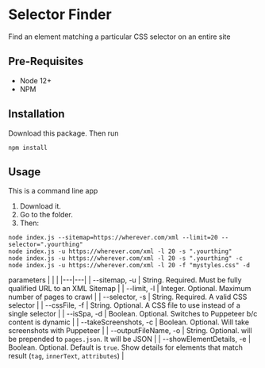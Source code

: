 # Selector Finder

Find an element matching a particular CSS selector on an entire site

## Pre-Requisites

* Node 12+
* NPM

## Installation

Download this package. Then run
```
npm install
```

## Usage
This is a command line app

1. Download it. 
2. Go to the folder. 
3. Then:

```
node index.js --sitemap=https://wherever.com/xml --limit=20 --selector=".yourthing"
node index.js -u https://wherever.com/xml -l 20 -s ".yourthing"
node index.js -u https://wherever.com/xml -l 20 -s ".yourthing" -c
node index.js -u https://wherever.com/xml -l 20 -f "mystyles.css" -d

```

parameters
|   |   |
|---|---|
| --sitemap, -u  |  String. Required. Must be fully qualified URL to an XML Sitemap  |
| --limit, -l  |  Integer. Optional. Maximum number of pages to crawl |
| --selector, -s  |  String. Required. A valid CSS selector |
| --cssFile, -f  |  String. Оptional. A CSS file to use instead of a single selector |
| --isSpa, -d  |  Boolean. Оptional. Switches to Puppeteer b/c content is dynamic |
| --takeScreenshots, -c  |  Boolean. Оptional. Will take screenshots with Puppeteer |
| --outputFileName, -o  |  String. Оptional. will be prepended to `pages.json`. It will be JSON |
| --showElementDetails, -e  |  Boolean. Оptional. Default is `true`. Show details for elements that match result (`tag`, `innerText`, `attributes`) |


